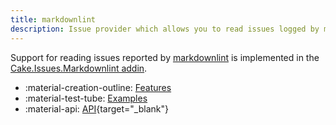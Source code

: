 ```yaml
---
title: markdownlint
description: Issue provider which allows you to read issues logged by markdownlint.
---
```


Support for reading issues reported by [markdownlint](https://github.com/DavidAnson/markdownlint)
is implemented in the [Cake.Issues.Markdownlint addin](https://www.nuget.org/packages/Cake.Issues.Markdownlint).

<div class="grid cards" markdown>

- :material-creation-outline: [Features](features.md)
- :material-test-tube: [Examples](examples.md)
- :material-api: [API](https://cakebuild.net/extensions/cake-issues-markdownlint){target="_blank"}

</div>

